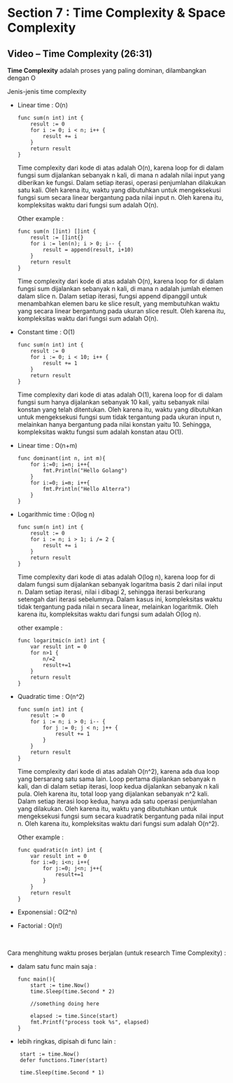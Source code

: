 # Section 7 : Time Complexity & Space Complexity

## Video – Time Complexity (26:31)

**Time Complexity** adalah proses yang paling dominan, dilambangkan dengan O

Jenis-jenis time complexity
- Linear time : O(n)
    ```golang
    func sum(n int) int {
        result := 0
        for i := 0; i < n; i++ {
            result += i
        }
        return result
    }
    ```
    Time complexity dari kode di atas adalah O(n), karena loop for di dalam fungsi sum dijalankan sebanyak n kali, di mana n adalah nilai input yang diberikan ke fungsi. Dalam setiap iterasi, operasi penjumlahan dilakukan satu kali. Oleh karena itu, waktu yang dibutuhkan untuk mengeksekusi fungsi sum secara linear bergantung pada nilai input n. Oleh karena itu, kompleksitas waktu dari fungsi sum adalah O(n).

    Other example :
    ```golang
    func sum(n []int) []int {
        result := []int{}
        for i := len(n); i > 0; i-- {
            result = append(result, i+10)
        }
        return result
    }
    ```
    Time complexity dari kode di atas adalah O(n), karena loop for di dalam fungsi sum dijalankan sebanyak n kali, di mana n adalah jumlah elemen dalam slice n. Dalam setiap iterasi, fungsi append dipanggil untuk menambahkan elemen baru ke slice result, yang membutuhkan waktu yang secara linear bergantung pada ukuran slice result. Oleh karena itu, kompleksitas waktu dari fungsi sum adalah O(n).


- Constant time : O(1)
    ```golang
    func sum(n int) int {
        result := 0
        for i := 0; i < 10; i++ {
            result += 1
        }
        return result
    }
    ```
    Time complexity dari kode di atas adalah O(1), karena loop for di dalam fungsi sum hanya dijalankan sebanyak 10 kali, yaitu sebanyak nilai konstan yang telah ditentukan. Oleh karena itu, waktu yang dibutuhkan untuk mengeksekusi fungsi sum tidak tergantung pada ukuran input n, melainkan hanya bergantung pada nilai konstan yaitu 10. Sehingga, kompleksitas waktu fungsi sum adalah konstan atau O(1).

- Linear time : O(n+m)
    ```golang
    func dominant(int n, int m){
        for i:=0; i=n; i++{
            fmt.Println("Hello Golang")
        }
        for i:=0; i=m; i++{
            fmt.Println("Hello Alterra")
        }
    }
    ```

- Logarithmic time : O(log n)
    ```golang
    func sum(n int) int {
        result := 0
        for i := n; i > 1; i /= 2 {
            result += i
        }
        return result
    }
    ```
    Time complexity dari kode di atas adalah O(log n), karena loop for di dalam fungsi sum dijalankan sebanyak logaritma basis 2 dari nilai input n. Dalam setiap iterasi, nilai i dibagi 2, sehingga iterasi berkurang setengah dari iterasi sebelumnya. Dalam kasus ini, kompleksitas waktu tidak tergantung pada nilai n secara linear, melainkan logaritmik. Oleh karena itu, kompleksitas waktu dari fungsi sum adalah O(log n).
    
    other example :
    ```golang
    func logaritmic(n int) int {
        var result int = 0
        for n>1 {
            n/=2
            result+=1
        }
        return result
    }
    ```

- Quadratic time : O(n^2)
    ```golang
    func sum(n int) int {
        result := 0
        for i := n; i > 0; i-- {
            for j := 0; j < n; j++ {
                result += 1
            }
        }
        return result
    }
    ```
    Time complexity dari kode di atas adalah O(n^2), karena ada dua loop yang bersarang satu sama lain. Loop pertama dijalankan sebanyak n kali, dan di dalam setiap iterasi, loop kedua dijalankan sebanyak n kali pula. Oleh karena itu, total loop yang dijalankan sebanyak n^2 kali. Dalam setiap iterasi loop kedua, hanya ada satu operasi penjumlahan yang dilakukan. Oleh karena itu, waktu yang dibutuhkan untuk mengeksekusi fungsi sum secara kuadratik bergantung pada nilai input n. Oleh karena itu, kompleksitas waktu dari fungsi sum adalah O(n^2).

    Other example :
    ```golang
    func quadratic(n int) int {
        var result int = 0
        for i:=0; i<n; i++{
            for j:=0; j<n; j++{
                result+=1
            }
        }
        return result
    }
    ```
- Exponensial : O(2^n)
- Factorial : O(n!)
  
<br/>

Cara menghitung waktu proses berjalan (untuk research Time Complexity) :
- dalam satu func main saja :
    ```golang
    func main(){
        start := time.Now()
        time.Sleep(time.Second * 2)
        
        //something doing here
        
        elapsed := time.Since(start)
        fmt.Printf("process took %s", elapsed)
    }
    ```
- lebih ringkas, dipisah di func lain :

```golang
    start := time.Now()
	defer functions.Timer(start)

	time.Sleep(time.Second * 1)
```

